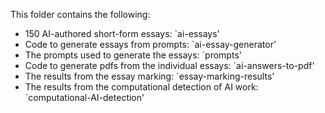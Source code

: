 This folder contains the following:

* 150 AI-authored short-form essays: `ai-essays'
* Code to generate essays from prompts: `ai-essay-generator'
* The prompts used to generate the essays: `prompts'
* Code to generate pdfs from the individual essays: `ai-answers-to-pdf'
* The results from the essay marking: `essay-marking-results'
* The results from the computational detection of AI work: `computational-AI-detection'
